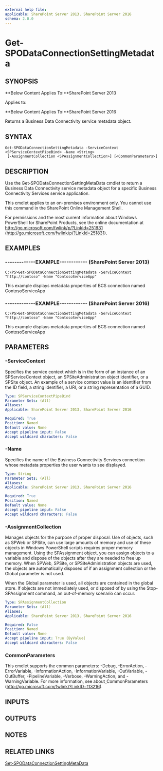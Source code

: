 ```yaml
---
external help file: 
applicable: SharePoint Server 2013, SharePoint Server 2016
schema: 2.0.0
---
```


# Get-SPODataConnectionSettingMetadata

## SYNOPSIS
**Below Content Applies To:**SharePoint Server 2013

Applies to:

**Below Content Applies To:**SharePoint Server 2016

Returns a Business Data Connectivity service metadata object.



## SYNTAX

```
Get-SPODataConnectionSettingMetadata -ServiceContext <SPServiceContextPipeBind> -Name <String>
 [-AssignmentCollection <SPAssignmentCollection>] [<CommonParameters>]
```

## DESCRIPTION
Use the Get-SPODataConnectionSettingMetaData cmdlet to return a Business Data Connectivity service metadata object for a specific Business Connectivity Services service application.

This cmdlet applies to an on-premises environment only.
You cannot use this command in the SharePoint Online Management Shell.

For permissions and the most current information about Windows PowerShell for SharePoint Products, see the online documentation at http://go.microsoft.com/fwlink/p/?LinkId=251831 (http://go.microsoft.com/fwlink/p/?LinkId=251831).

## EXAMPLES

### -------------EXAMPLE------------ (SharePoint Server 2013)
```
C:\PS>Get-SPODataConnectionSettingMetadata -ServiceContext "http://contoso" -Name "ContosoServiceApp"
```

This example displays metadata properties of BCS connection named ContosoServiceApp

### -------------EXAMPLE------------ (SharePoint Server 2016)
```
C:\PS>Get-SPODataConnectionSettingMetadata -ServiceContext "http://contoso" -Name "ContosoServiceApp"
```

This example displays metadata properties of BCS connection named ContosoServiceApp

## PARAMETERS

### -ServiceContext
Specifies the service context which is in the form of an instance of an SPServiceContext object, an SPSiteAdministration object identifier, or a SPSite object.
An example of a service context value is an identifier from the ID field, a string identifier, a URI, or a string representation of a GUID.

```yaml
Type: SPServiceContextPipeBind
Parameter Sets: (All)
Aliases: 
Applicable: SharePoint Server 2013, SharePoint Server 2016

Required: True
Position: Named
Default value: None
Accept pipeline input: False
Accept wildcard characters: False
```

### -Name
Specifies the name of the Business Connectivity Services connection whose metadata properties the user wants to see displayed.

```yaml
Type: String
Parameter Sets: (All)
Aliases: 
Applicable: SharePoint Server 2013, SharePoint Server 2016

Required: True
Position: Named
Default value: None
Accept pipeline input: False
Accept wildcard characters: False
```

### -AssignmentCollection
Manages objects for the purpose of proper disposal.
Use of objects, such as SPWeb or SPSite, can use large amounts of memory and use of these objects in Windows PowerShell scripts requires proper memory management.
Using the SPAssignment object, you can assign objects to a variable and dispose of the objects after they are needed to free up memory.
When SPWeb, SPSite, or SPSiteAdministration objects are used, the objects are automatically disposed of if an assignment collection or the Global parameter is not used.

When the Global parameter is used, all objects are contained in the global store.
If objects are not immediately used, or disposed of by using the Stop-SPAssignment command, an out-of-memory scenario can occur.

```yaml
Type: SPAssignmentCollection
Parameter Sets: (All)
Aliases: 
Applicable: SharePoint Server 2013, SharePoint Server 2016

Required: False
Position: Named
Default value: None
Accept pipeline input: True (ByValue)
Accept wildcard characters: False
```

### CommonParameters
This cmdlet supports the common parameters: -Debug, -ErrorAction, -ErrorVariable, -InformationAction, -InformationVariable, -OutVariable, -OutBuffer, -PipelineVariable, -Verbose, -WarningAction, and -WarningVariable. For more information, see about_CommonParameters (http://go.microsoft.com/fwlink/?LinkID=113216).

## INPUTS

## OUTPUTS

## NOTES

## RELATED LINKS

[Set-SPODataConnectionSettingMetaData]()


